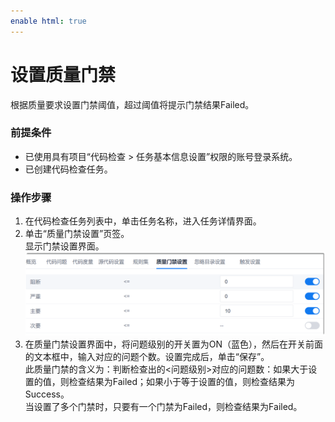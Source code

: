 ```yaml
---
enable html: true
---
```

# 设置质量门禁

根据质量要求设置门禁阈值，超过阈值将提示门禁结果Failed。

### 前提条件
* 已使用具有项目“代码检查 > 任务基本信息设置”权限的账号登录系统。
* 已创建代码检查任务。

### 操作步骤
1. 在代码检查任务列表中，单击任务名称，进入任务详情界面。
2. 单击“质量门禁设置”页签。                      
    显示门禁设置界面。
    <img src="fig/代码检查-质量门禁.png" style="zoom:50%">                         
3. 在质量门禁设置界面中，将问题级别的开关置为ON（蓝色），然后在开关前面的文本框中，输入对应的问题个数。设置完成后，单击“保存”。                            
     此质量门禁的含义为：判断检查出的<问题级别>对应的问题数：如果大于设置的值，则检查结果为Failed；如果小于等于设置的值，则检查结果为Success。                                     
     当设置了多个门禁时，只要有一个门禁为Failed，则检查结果为Failed。


